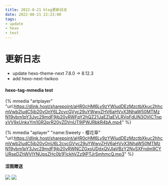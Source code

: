 ```yaml
---
title: 2022-8-21 blog更新日志
date: 2022-08-21 22:23:08
tags:
- update 
- hexo
- test
---
```


# 更新日志

- update hexo-theme-next 7.8.0 → 8.12.3
- add hexo-next-twikoo

#### hexo-tag-mmedia test

{% mmedia "artplayer" "url:https://dlink.host/sharepoint/aHR0cHM6Ly9zYWludDEzMzctbXkuc2hhcmVwb2ludC5jb20vOnY6L2cvcGVyc29uYWwvZHV6aHVvX3NhaW50MTMzN19vbm1pY3Jvc29mdF9jb20vRWFpY2hQZ21JaEZIaEVLRVpFdUN3OVlCTnpxVV9xUnkxYm1GR2prR20yZDVnUT9lPWJRbkR4bA.mp4" %}

{% mmedia "aplayer" "name:Sweety - 樱花草" "url:https://dlink.host/sharepoint/aHR0cHM6Ly9zYWludDEzMzctbXkuc2hhcmVwb2ludC5jb20vOnU6L2cvcGVyc29uYWwvZHV6aHVvX3NhaW50MTMzN19vbm1pY3Jvc29mdF9jb20vRWNCZGxoUDdxQVJIaVBzY2NvSXFndm9CYURseDZhWVlYNUpsZHc0b1FlckhVZz9lPTJrSmhmcQ.mp3" %}

#### 涩图赠送
![](https://cdn.jsdelivr.net/gh/duzhuoshanwai/Image-Hosting/img/2020-09-12%20094740/2022/08/21/22-21-42.jpg)
![](https://cdn.jsdelivr.net/gh/duzhuoshanwai/Image-Hosting/img/%20-3-/2022/08/21/22-12-45.jpg)